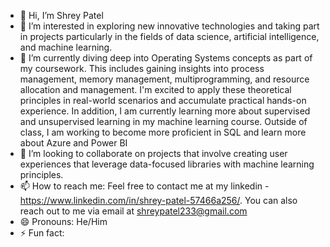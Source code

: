 - 👋 Hi, I’m Shrey Patel
- 👀 I’m interested in exploring new innovative technologies and taking part in projects particularly in the fields of data science, artificial intelligence, and machine learning.
- 🌱 I’m currently diving deep into Operating Systems concepts as part of my coursework. This includes gaining insights into process management, memory management, multiprogramming, and resource allocation and management. I'm excited to apply these theoretical principles in real-world scenarios and accumulate practical hands-on experience. In addition, I am currently learning more about supervised and unsupervised learning in my machine learning course. Outside of class, I am working to
become more proficient in SQL and learn more about Azure and Power BI
- 💞️ I’m looking to collaborate on projects that involve creating user experiences that leverage data-focused libraries with machine learning principles. 
- 📫 How to reach me: Feel free to contact me at my linkedin - https://www.linkedin.com/in/shrey-patel-57466a256/. You can also reach out to me via email at shreypatel233@gmail.com
- 😄 Pronouns: He/Him
- ⚡ Fun fact: 

<!---
spatel0703/spatel0703 is a ✨ special ✨ repository because its `README.md` (this file) appears on your GitHub profile.
You can click the Preview link to take a look at your changes.
--->
